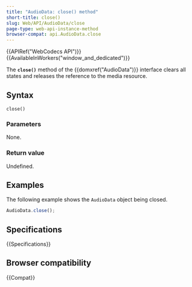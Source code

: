```yaml
---
title: "AudioData: close() method"
short-title: close()
slug: Web/API/AudioData/close
page-type: web-api-instance-method
browser-compat: api.AudioData.close
---
```


{{APIRef("WebCodecs API")}}{{AvailableInWorkers("window_and_dedicated")}}

The **`close()`** method of the {{domxref("AudioData")}} interface clears all states and releases the reference to the media resource.

## Syntax

```js-nolint
close()
```

### Parameters

None.

### Return value

Undefined.

## Examples

The following example shows the `AudioData` object being closed.

```js
AudioData.close();
```

## Specifications

{{Specifications}}

## Browser compatibility

{{Compat}}
